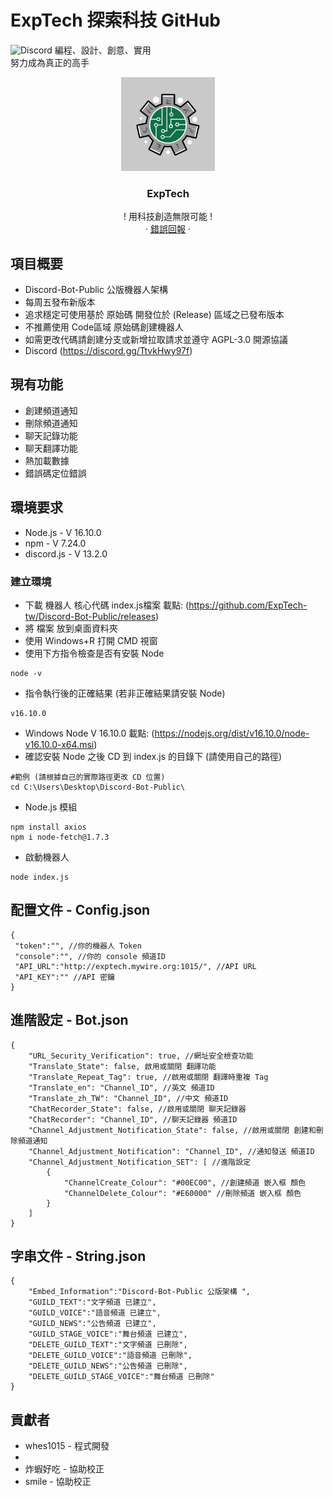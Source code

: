 # ExpTech 探索科技 GitHub
<img alt="Discord" src="https://img.shields.io/discord/857181425908318218">
編程、設計、創意、實用
<br>
努力成為真正的高手
<br />
<p align="center">
  <a href="https://github.com/ExpTech-tw/Example/">
    <img src="image/ExpTech.png" alt="ExpTech" width="150" height="150">
  </a>
  <h3 align="center">ExpTech</h3>
  <p align="center">
    ! 用科技創造無限可能 !
    <br />
    ·
    <a href="https://github.com/ExpTech-tw/Example/issues">錯誤回報</a>
    ·
  </p>
</p>

## 項目概要
* Discord-Bot-Public 公版機器人架構
* 每周五發布新版本
* 追求穩定可使用基於 原始碼 開發位於 (Release) 區域之已發布版本
* 不推薦使用 Code區域 原始碼創建機器人
* 如需更改代碼請創建分支或新增拉取請求並遵守 AGPL-3.0 開源協議
* Discord (https://discord.gg/TtvkHwy97f)

## 現有功能
* 創建頻道通知
* 刪除頻道通知
* 聊天記錄功能
* 聊天翻譯功能
* 熱加載數據
* 錯誤碼定位錯誤

## 環境要求
* Node.js - V 16.10.0
* npm - V 7.24.0
* discord.js - V 13.2.0

### 建立環境
* 下載 機器人 核心代碼 index.js檔案 載點: (https://github.com/ExpTech-tw/Discord-Bot-Public/releases)
* 將 檔案 放到桌面資料夾
* 使用 Windows+R 打開 CMD 視窗
* 使用下方指令檢查是否有安裝 Node
```console 
node -v
```
* 指令執行後的正確結果 (若非正確結果請安裝 Node)
```
v16.10.0
```
* Windows Node V 16.10.0 載點: (https://nodejs.org/dist/v16.10.0/node-v16.10.0-x64.msi)
* 確認安裝 Node 之後 CD 到 index.js 的目錄下 (請使用自己的路徑)
```console 
#範例 (請根據自己的實際路徑更改 CD 位置)
cd C:\Users\Desktop\Discord-Bot-Public\
```
* Node.js 模組
```console
npm install axios
npm i node-fetch@1.7.3
```
* 啟動機器人
```console 
node index.js
```

## 配置文件 - Config.json
```
{
 "token":"", //你的機器人 Token
 "console":"", //你的 console 頻道ID
 "API_URL":"http://exptech.mywire.org:1015/", //API URL
 "API_KEY":"" //API 密鑰
}
```

## 進階設定 - Bot.json
```
{
    "URL_Security_Verification": true, //網址安全檢查功能
    "Translate_State": false, 啟用或關閉 翻譯功能
    "Translate_Repeat_Tag": true, //啟用或關閉 翻譯時重複 Tag
    "Translate_en": "Channel_ID", //英文 頻道ID
    "Translate_zh_TW": "Channel_ID", //中文 頻道ID
    "ChatRecorder_State": false, //啟用或關閉 聊天記錄器
    "ChatRecorder": "Channel_ID", //聊天記錄器 頻道ID
    "Channel_Adjustment_Notification_State": false, //啟用或關閉 創建和刪除頻道通知
    "Channel_Adjustment_Notification": "Channel_ID", //通知發送 頻道ID
    "Channel_Adjustment_Notification_SET": [ //進階設定
        {
            "ChannelCreate_Colour": "#00EC00", //創建頻道 嵌入框 顏色
            "ChannelDelete_Colour": "#E60000" //刪除頻道 嵌入框 顏色
        }
    ]
}
```

## 字串文件 - String.json
```
{
    "Embed_Information":"Discord-Bot-Public 公版架構 ",
    "GUILD_TEXT":"文字頻道 已建立",
    "GUILD_VOICE":"語音頻道 已建立",
    "GUILD_NEWS":"公告頻道 已建立",
    "GUILD_STAGE_VOICE":"舞台頻道 已建立",
    "DELETE_GUILD_TEXT":"文字頻道 已刪除",
    "DELETE_GUILD_VOICE":"語音頻道 已刪除",
    "DELETE_GUILD_NEWS":"公告頻道 已刪除",
    "DELETE_GUILD_STAGE_VOICE":"舞台頻道 已刪除"
}
```

## 貢獻者
* whes1015 - 程式開發
* 
* 炸蝦好吃 - 協助校正
* smile - 協助校正


